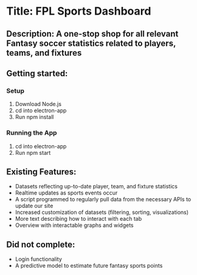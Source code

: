 # Title: FPL Sports Dashboard

## Description: A one-stop shop for all relevant Fantasy soccer statistics related to players, teams, and fixtures

## Getting started:

### Setup

1. Download Node.js
2. cd into electron-app
3. Run npm install

### Running the App

1. cd into electron-app
2. Run npm start

## Existing Features:

- Datasets reflecting up-to-date player, team, and fixture statistics
- Realtime updates as sports events occur
- A script programmed to regularly pull data from the necessary APIs to update our site
- Increased customization of datasets (filtering, sorting, visualizations)
- More text describing how to interact with each tab
- Overview with interactable graphs and widgets

## Did not complete:

- Login functionality
- A predictive model to estimate future fantasy sports points

